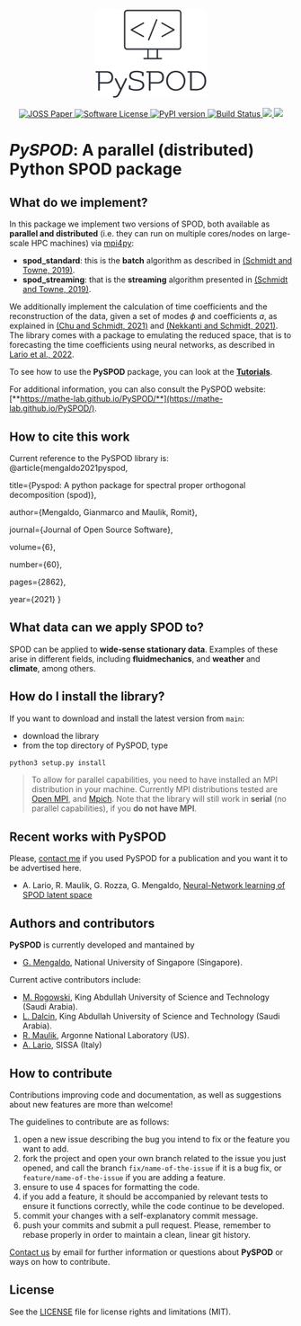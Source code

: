 <p align="center">
  <a href="http://mathe-lab.github.io/PySPOD/" target="_blank" >
    <img alt="Python Spectral Proper Orthogonal Decomposition" src="readme/PySPOD_logo2.png" width="200" />
  </a>
</p>

<p align="center">
  <a href="https://doi.org/10.21105/joss.02862" target="_blank">
    <img alt="JOSS Paper" src="https://joss.theoj.org/papers/10.21105/joss.02862/status.svg">
  </a>

  <a href="https://github.com/mathe-lab/PySPOD/LICENSE" target="_blank">
    <img alt="Software License" src="https://img.shields.io/badge/license-MIT-brightgreen.svg?style=flat-square">
  </a>

  <a href="https://badge.fury.io/py/pyspod">
    <img src="https://badge.fury.io/py/pyspod.svg" alt="PyPI version" height="18">
  </a>

  <a href="https://github.com/mathe-lab/PySPOD/actions/workflows/continuous-integration.yml" target="_blank">
    <img alt="Build Status" src="https://github.com/mathe-lab/PySPOD/actions/workflows/continuous-integration.yml/badge.svg?branch=main">	  
  </a>

  <a href="https://codecov.io/gh/mathe-lab/PySPOD" > 
   <img src="https://codecov.io/gh/mathe-lab/PySPOD/branch/main/graph/badge.svg?token=JWA0OIMK2J"/> 
   </a>

  <a href="https://www.codacy.com?utm_source=github.com&amp;utm_medium=referral&amp;utm_content=mathe-lab/PySPOD&amp;utm_campaign=Badge_Grade">
    <img src="https://app.codacy.com/project/badge/Grade/7ac24e711aea47df806ad52ab067e3a6"/>
  </a>
</p>

# *PySPOD*: A parallel (distributed) Python SPOD package

## What do we implement?

In this package we implement two versions of SPOD, both available as **parallel and distributed** (i.e. they can run on multiple cores/nodes on large-scale HPC machines) via [mpi4py](https://github.com/mpi4py/mpi4py): 

  - **spod_standard**: this is the **batch** algorithm as described in [(Schmidt and Towne, 2019)](https://doi.org/10.1017/jfm.2018.283).
  - **spod_streaming**: that is the **streaming** algorithm presented in [(Schmidt and Towne, 2019)](https://doi.org/10.1017/jfm.2018.283).

We additionally implement the calculation of time coefficients and the reconstruction of the data, given a set of modes $\phi$ and coefficients *a*, as explained in [(Chu and Schmidt, 2021)](10.1007/s00162-021-00588-6) and [(Nekkanti and Schmidt, 2021)](https://doi.org/10.1017/jfm.2021.681). The library comes with a package to emulating the reduced space, that is to forecasting the time coefficients using neural networks, as described in [Lario et al., 2022](https://doi.org/10.1016/j.jcp.2022.111475).

To see how to use the **PySPOD** package, you can look at the [**Tutorials**](tutorials/README.md).

For additional information, you can also consult the PySPOD website: [**https://mathe-lab.github.io/PySPOD/**](https://mathe-lab.github.io/PySPOD/).

## How to cite this work

Current reference to the PySPOD library is:  
@article{mengaldo2021pyspod,

  title={Pyspod: A python package for spectral proper orthogonal decomposition (spod)},

  author={Mengaldo, Gianmarco and Maulik, Romit},
  
  journal={Journal of Open Source Software},
  
  volume={6},
  
  number={60},
  
  pages={2862},
  
  year={2021}
}

## What data can we apply SPOD to?

SPOD can be applied to **wide-sense stationary data**. Examples of these arise in different fields, including **fluidmechanics**, and **weather** and **climate**, among others. 

## How do I install the library?

If you want to download and install the latest version from `main`:
- download the library
- from the top directory of PySPOD, type

```bash
python3 setup.py install
```

> To allow for parallel capabilities, you need to have installed an MPI distribution in your machine. Currently MPI distributions tested are [Open MPI](https://www.open-mpi.org), and [Mpich](https://www.mpich.org). Note that the library will still work in **serial** (no parallel capabilities), if you **do not have MPI**.



## Recent works with **PySPOD**

Please, [contact me](mailto:gianmarco.mengaldo@gmail.com) if you used PySPOD for a publication and you want it to be advertised here.

- A. Lario, R. Maulik, G. Rozza, G. Mengaldo, [Neural-Network learning of SPOD latent space]([https://arxiv.org/abs/2110.09218](https://doi.org/10.1016/j.jcp.2022.111475))

## Authors and contributors

**PySPOD** is currently developed and mantained by

  * [G. Mengaldo](mailto:mpegim@nus.edu.sg), National University of Singapore (Singapore).

Current active contributors include:

  * [M. Rogowski](https://mrogowski.github.io), King Abdullah University of Science and Technology (Saudi Arabia).
  * [L. Dalcin](https://cemse.kaust.edu.sa/ecrc/people/person/lisandro-dalcin), King Abdullah University of Science and Technology (Saudi Arabia).
  * [R. Maulik](https://romit-maulik.github.io), Argonne National Laboratory (US).
  * [A. Lario](https://www.math.sissa.it/users/andrea-lario), SISSA (Italy)

## How to contribute

Contributions improving code and documentation, as well as suggestions about new features are more than welcome!

The guidelines to contribute are as follows:
1. open a new issue describing the bug you intend to fix or the feature you want to add.
2. fork the project and open your own branch related to the issue you just opened, and call the branch `fix/name-of-the-issue` if it is a bug fix, or `feature/name-of-the-issue` if you are adding a feature.
3. ensure to use 4 spaces for formatting the code.
4. if you add a feature, it should be accompanied by relevant tests to ensure it functions correctly, while the code continue to be developed.
5. commit your changes with a self-explanatory commit message.
6. push your commits and submit a pull request. Please, remember to rebase properly in order to maintain a clean, linear git history.

[Contact us](mailto:mpegim@nus.edu.sg) by email for further information or questions about **PySPOD** or ways on how to contribute.


## License

See the [LICENSE](LICENSE.rst) file for license rights and limitations (MIT).
